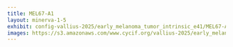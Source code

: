 ```yaml
---
title: MEL67-A1
layout: minerva-1-5
exhibit: config-vallius-2025/early_melanoma_tumor_intrinsic_e41/MEL67-A1
images: https://s3.amazonaws.com/www.cycif.org/vallius-2025/early_melanoma_tumor_intrinsic_e41/MEL67-A1
---
```

